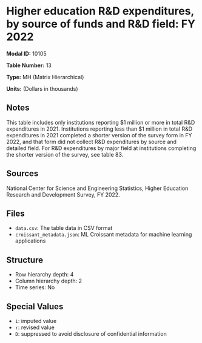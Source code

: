 # Higher education R&D expenditures, by source of funds and R&D field: FY 2022

**Modal ID:** 10105

**Table Number:** 13

**Type:** MH (Matrix Hierarchical)

**Units:** (Dollars in thousands)

## Notes

This table includes only institutions reporting $1 million or more in total R&D expenditures in 2021. Institutions reporting less than $1 million in total R&D expenditures in 2021 completed a shorter version of the survey form in FY 2022, and that form did not collect R&D expenditures by source and detailed field. For R&D expenditures by major field at institutions completing the shorter version of the survey, see table 83.

## Sources

National Center for Science and Engineering Statistics, Higher Education Research and Development Survey, FY 2022.

## Files

- `data.csv`: The table data in CSV format
- `croissant_metadata.json`: ML Croissant metadata for machine learning applications

## Structure

- Row hierarchy depth: 4
- Column hierarchy depth: 2
- Time series: No

## Special Values

- `i`: imputed value
- `r`: revised value
- `D`: suppressed to avoid disclosure of confidential information
